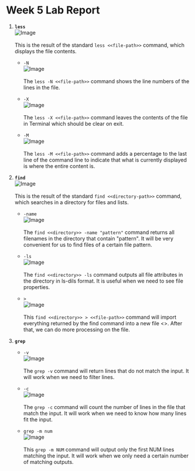 # Week 5 Lab Report
1. **`less`**\
![Image](pic/LR4/less.png)\
\
This is the result of the standard `less <<file-path>>` command, which displays the file contents.

    * `-N`\
    ![Image](pic/LR4/less-N.png)\
    \
    The `less -N <<file-path>>` command shows the line numbers of the lines in the file.

    * `-X`\
    ![Image](pic/LR4/less-X.png)\
    \
    The `less -X <<file-path>>` command leaves the contents of the file in Terminal which should be clear on exit.

    * `-M`\
    ![Image](pic/LR4/less-M.png)\
    \
    The `less -M <<file-path>>` command adds a percentage to the last line of the command line to indicate that what is currently displayed is where the entire content is.

2. **`find`**\
![Image](pic/LR4/find.png)\
\
This is the result of the standard `find <<directory-path>>` command, which searches in a directory for files and lists.

    * `-name`\
    ![Image](pic/LR4/find-name.png)\
    \
    The `find <<directory>> -name "pattern"` command returns all filenames in the directory that contain "pattern". It will be very convenient for us to find files of a certain file pattern.

    * `-ls`\
    ![Image](pic/LR4/find-ls.png)\
    \
    The `find <<directory>> -ls` command outputs all file attributes in the directory in ls-dils format. It is useful when we need to see file properties.

    * `>`\
    ![Image](pic/LR4/find-d.png)\
    \
    This `find <<directory>> > <<file-path>>`  command will import everything returned by the find command into a new file <<file-path>>. After that, we can do more processing on the file.

3. **`grep`**

    * `-v`\
    ![Image](pic/LR4/grep-v.png)\
    \
    The `grep -v` command will return lines that do not match the input. It will work when we need to filter lines.

    * `-c`\
    ![Image](pic/LR4/grep-c.png)\
    \
    The `grep -c` command will count the number of lines in the file that match the input. It will work when we need to know how many lines fit the input.

    * `grep -m num`\
    ![Image](pic/LR4/grep-mn.png)\
    \
    This `grep -m NUM` command will output only the first NUM lines matching the input. It will work when we only need a certain number of matching outputs.

